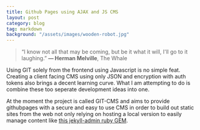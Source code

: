 ```yaml
---
title: Github Pages using AJAX and JS CMS
layout: post
category: blog
tag: markdown
background: "/assets/images/wooden-robot.jpg"
---
```


> “I know not all that may be coming, but be it what it will, I'll go to it laughing.”
**― Herman Melville**,  The Whale 

Using GIT solely from the frontend using Javascript is no simple feat. Creating a client facing CMS using only JSON and encryption with auth tokens also brings a decent learning curve. What I am attempting to do is combine these too seperate development ideas into one. 

At the moment the project is called GIT-CMS and aims to provide githubpages  with a secure and easy to use CMS in order to build out static sites from the web not only relying on hosting a local version to easily manage content like [this jekyll-admin ruby GEM](https://github.com/jekyll/jekyll-admin).
